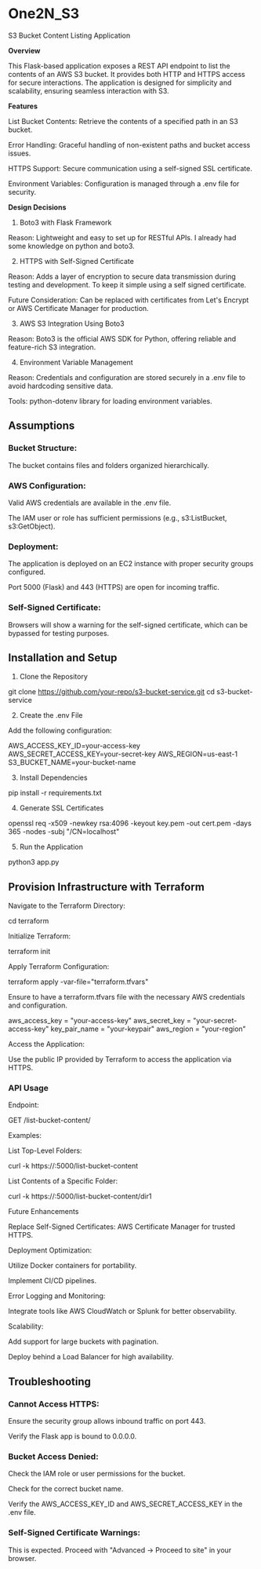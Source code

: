 # One2N_S3

S3 Bucket Content Listing Application

**Overview**

This Flask-based application exposes a REST API endpoint to list the contents of an AWS S3 bucket. It provides both HTTP and HTTPS access for secure interactions. The application is designed for simplicity and scalability, ensuring seamless interaction with S3.

**Features**

List Bucket Contents: Retrieve the contents of a specified path in an S3 bucket.

Error Handling: Graceful handling of non-existent paths and bucket access issues.

HTTPS Support: Secure communication using a self-signed SSL certificate.

Environment Variables: Configuration is managed through a .env file for security.

**Design Decisions**

1. Boto3 with Flask Framework

Reason: Lightweight and easy to set up for RESTful APIs. I already had some knowledge on python and boto3.


2. HTTPS with Self-Signed Certificate

Reason: Adds a layer of encryption to secure data transmission during testing and development. To keep it simple using a self signed certificate.

Future Consideration: Can be replaced with certificates from Let's Encrypt or AWS Certificate Manager for production.

3. AWS S3 Integration Using Boto3

Reason: Boto3 is the official AWS SDK for Python, offering reliable and feature-rich S3 integration.

4. Environment Variable Management

Reason: Credentials and configuration are stored securely in a .env file to avoid hardcoding sensitive data.

Tools: python-dotenv library for loading environment variables.

## Assumptions

### Bucket Structure:

The bucket contains files and folders organized hierarchically.

### AWS Configuration:

Valid AWS credentials are available in the .env file.

The IAM user or role has sufficient permissions (e.g., s3:ListBucket, s3:GetObject).

### Deployment:

The application is deployed on an EC2 instance with proper security groups configured.

Port 5000 (Flask) and 443 (HTTPS) are open for incoming traffic.

### Self-Signed Certificate:

Browsers will show a warning for the self-signed certificate, which can be bypassed for testing purposes.

## Installation and Setup

1. Clone the Repository

git clone https://github.com/your-repo/s3-bucket-service.git
cd s3-bucket-service

2. Create the .env File

Add the following configuration:

AWS_ACCESS_KEY_ID=your-access-key
AWS_SECRET_ACCESS_KEY=your-secret-key
AWS_REGION=us-east-1
S3_BUCKET_NAME=your-bucket-name

3. Install Dependencies

pip install -r requirements.txt

4. Generate SSL Certificates

openssl req -x509 -newkey rsa:4096 -keyout key.pem -out cert.pem -days 365 -nodes -subj "/CN=localhost"

5. Run the Application

python3 app.py

## Provision Infrastructure with Terraform

Navigate to the Terraform Directory:

cd terraform

Initialize Terraform:

terraform init

Apply Terraform Configuration:

terraform apply -var-file="terraform.tfvars"

Ensure to have a terraform.tfvars file with the necessary AWS credentials and configuration.

aws_access_key = "your-access-key"
aws_secret_key = "your-secret-access-key"
key_pair_name  = "your-keypair"
aws_region       = "your-region"

Access the Application:

Use the public IP provided by Terraform to access the application via HTTPS.

### API Usage

Endpoint:

GET /list-bucket-content/<path>

Examples:

List Top-Level Folders:

curl -k https://<public-ip>:5000/list-bucket-content

List Contents of a Specific Folder:

curl -k https://<public-ip>:5000/list-bucket-content/dir1

Future Enhancements

Replace Self-Signed Certificates: AWS Certificate Manager for trusted HTTPS.

Deployment Optimization:

Utilize Docker containers for portability.

Implement CI/CD pipelines.

Error Logging and Monitoring:

Integrate tools like AWS CloudWatch or Splunk for better observability.

Scalability:

Add support for large buckets with pagination.

Deploy behind a Load Balancer for high availability.

## Troubleshooting

### Cannot Access HTTPS:

Ensure the security group allows inbound traffic on port 443.

Verify the Flask app is bound to 0.0.0.0.

### Bucket Access Denied:

Check the IAM role or user permissions for the bucket.

Check for the correct bucket name.

Verify the AWS_ACCESS_KEY_ID and AWS_SECRET_ACCESS_KEY in the .env file.

### Self-Signed Certificate Warnings:

This is expected. Proceed with "Advanced → Proceed to site" in your browser.
